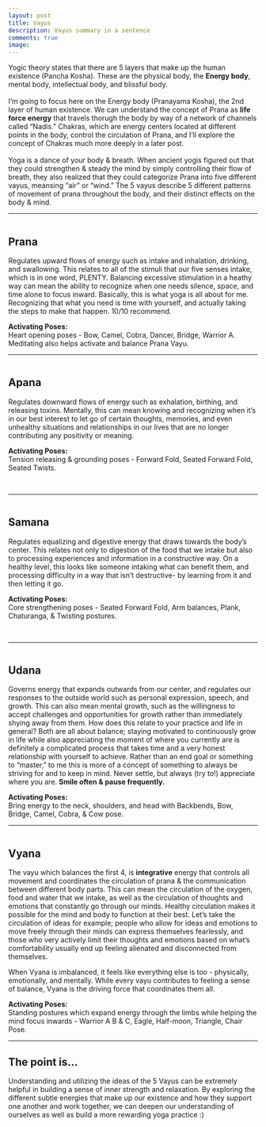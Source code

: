 ```yaml
---
layout: post
title: Vayus
description: Vayus summary in a sentence
comments: true
image: 
---
```

<p>Yogic theory states that there are 5 layers that make up the human existence (Pancha Kosha). These are the physical body, the <b>Energy body</b>,  mental body, intellectual body, and blissful body.<br />
<br />
I’m going to focus here on the Energy body (Pranayama Kosha), the 2nd layer of human existence. We can understand the concept of Prana as <b>life force energy</b> that travels thorugh the body by way of a network of channels called “Nadis.” Chakras, which are energy centers located at different points in the body, control the circulation of Prana, and I’ll explore the concept of Chakras much more deeply in a later post. <br />
<br />
Yoga is a dance of your body & breath. When ancient yogis figured out that they could strengthen & steady the mind by simply controlling their flow of breath, they also realized that they could categorize Prana into five different vayus, meansing “air” or “wind.” The 5 vayus describe 5 different patterns of movement of prana throughout the body, and their distinct effects on the body & mind.</p>
<hr />


<p><span class="image right"><img src="{% link assets/images/vayus_prana.jpg %}" alt="" /></span>
<h2>Prana</h2>
Regulates upward flows of energy such as intake and inhalation, drinking, and swallowing. This relates to all of the stimuli that our five senses intake, which is in one word, PLENTY. Balancing excessive stimulation in a heathy way can mean the ability to recognize when one needs silence, space, and time alone to focus inward. Basically, this is what yoga is all about for me. Recognizing that what you need is time with yourself, and actually taking the steps to make that happen. 10/10 recommend.</p>

<p><b>Activating Poses:</b> <br />Heart opening poses - Bow, Camel, Cobra, Dancer, Bridge, Warrior A. <br />Meditating also helps activate and balance Prana Vayu.</p>
<hr />

<p><span class="image left"><img src="{% link assets/images/vayus_apana.jpg %}" alt="" /></span>
<h2>Apana</h2>
Regulates downward flows of energy such as exhalation, birthing, and releasing toxins. Mentally, this can mean knowing and recognizing when it’s in our best interest to let go of certain thoughts, memories, and even unhealthy situations and relationships in our lives that are no longer contributing any positivity or meaning.</p>

<p><b>Activating Poses:</b> <br />Tension releasing & grounding poses - Forward Fold, Seated Forward Fold, Seated Twists.</p>
<br />
<hr />

<p><span class="image right"><img src="{% link assets/images/vayus_samana.jpg %}" alt="" /></span>
<h2>Samana</h2>
<p>Regulates equalizing and digestive energy that draws towards the body’s center.  This relates not only to digestion of the food that we intake but also to processing experiences and information in a constructive way. On a healthy level, this looks like someone intaking what can benefit them, and processing difficulty in a way that isn’t destructive- by learning from it and then letting it go.</p>

<p><b>Activating Poses:</b> <br />Core strengthening poses - Seated Forward Fold, Arm balances, Plank, Chaturanga, & Twisting postures.</p>
<br />
<hr />

<p><span class="image left"><img src="{% link assets/images/vayus_udana.jpg %}" alt="" /></span>
<h2>Udana</h2>
<p>Governs energy that expands outwards from our center, and regulates our responses to the outside world such as personal expression, speech, and growth. This can also mean mental growth, such as the willingness to accept challenges and opportunities for growth rather than immediately shying away from them. How does this relate to your practice and life in general? Both are all about balance; staying motivated to continuously grow in life while also appreciating the moment of where you currently are is definitely a complicated process that takes time and a very honest relationship with yourself to achieve. Rather than an end goal or something to “master,” to me this is more of a concept of something to always be striving for and to keep in mind. Never settle, but always (try to!) appreciate where you are. <b>Smile often & pause frequently.</b></p>

<p><b>Activating Poses:</b> <br />Bring energy to the neck, shoulders, and head with Backbends, Bow, Bridge, Camel, Cobra, & Cow pose.</p>
<hr />

<p><span class="image right"><img src="{% link assets/images/vayus_vyana.jpg %}" alt="" /></span>
<h2>Vyana</h2>
<p>The vayu which balances the first 4, is <b>integrative</b> energy that controls all movement and coordinates the circulation of prana & the communication between different body parts. This can mean the circulation of the oxygen, food and water that we intake, as well as the circulation of thoughts and emotions that constantly go through our minds. Healthy circulation makes it possible for the mind and body to function at their best. Let’s take the circulation of ideas for example; people who allow for ideas and emotions to move freely through their minds can express themselves fearlessly, and those who very actively limit their thoughts and emotions based on what’s comfortability usually end up feeling alienated and disconnected from themselves.</p>

<p>When Vyana is imbalanced, it feels like everything else is too - physically, emotionally, and mentally. While every vayu contributes to feeling a sense of balance, Vyana is the driving force that coordinates them all. </p>

<p><b>Activating Poses:</b> <br />Standing postures which expand energy through the limbs while helping the mind focus inwards - Warrior A B & C, Eagle, Half-moon, Triangle, Chair Pose.</p>
<hr />

<h2>The point is...</h2>
<p>Understanding and utilizing the ideas of the 5 Vayus can be extremely helpful in building a sense of inner strength and relaxation. By exploring the different subtle energies that make up our existence and how they support one another and work together, we can deepen our understanding of ourselves as well as build a more rewarding yoga practice :)
<br />
<br />